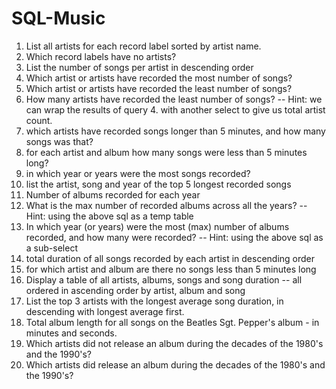 # SQL-Music

1. List all artists for each record label sorted by artist name.
2. Which record labels have no artists?
3. List the number of songs per artist in descending order
4. Which artist or artists have recorded the most number of songs?
5. Which artist or artists have recorded the least number of songs?
6.  How many artists have recorded the least number of songs?
-- Hint: we can wrap the results of query 4. with another select to give us total artist count.
7. which artists have recorded songs longer than 5 minutes, and how many songs was that?
8.  for each artist and album how many songs were less than 5 minutes long?
9.  in which year or years were the most songs recorded?
10.  list the artist, song and year of the top 5 longest recorded songs
11.  Number of albums recorded for each year
12.  What is the max number of recorded albums across all the years?
-- Hint:  using the above sql as a temp table
13. In which year (or years) were the most (max) number of albums recorded, and how many were recorded?
-- Hint: using the above sql as a sub-select
14. total duration of all songs recorded by each artist in descending order
15. for which artist and album are there no songs less than 5 minutes long
16. Display a table of all artists, albums, songs and song duration 
--     all ordered in ascending order by artist, album and song
 17. List the top 3 artists with the longest average song duration, in descending with longest average first.
18. Total album length for all songs on the Beatles Sgt. Pepper's album - in minutes and seconds.
19. Which artists did not release an album during the decades of the 1980's and the 1990's?
20. Which artists did release an album during the decades of the 1980's and the 1990's? 








